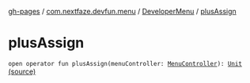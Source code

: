 [gh-pages](../../index.md) / [com.nextfaze.devfun.menu](../index.md) / [DeveloperMenu](index.md) / [plusAssign](./plus-assign.md)

# plusAssign

`open operator fun plusAssign(menuController: `[`MenuController`](../-menu-controller/index.md)`): `[`Unit`](https://kotlinlang.org/api/latest/jvm/stdlib/kotlin/-unit/index.html) [(source)](https://github.com/NextFaze/dev-fun/tree/master/devfun-menu/src/main/java/com/nextfaze/devfun/menu/DeveloperMenu.kt#L36)